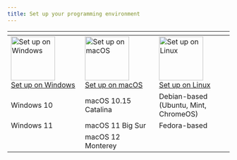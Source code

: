 ```yaml
---
title: Set up your programming environment
---
```


| <img width=500 /> | <img width=500 /> | <img width=500 /> |
| :-- | :-- | :-- |
| <a href="setup-windows"><image src="img/windows.svg" title="Set up on Windows" width=100><br>Set up on Windows | <a href="setup-macos"><image src="img/macos.svg" title="Set up on macOS" width=100><br>Set up on macOS | <a href="setup-linux"><image src="img/ubuntu.svg" title="Set up on Linux" width=100><br>Set up on Linux |
| Windows 10 | macOS 10.15 Catalina | Debian-based (Ubuntu, Mint, ChromeOS) |
| Windows 11 | macOS 11 Big Sur | Fedora-based |
| | macOS 12 Monterey | |
